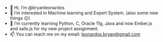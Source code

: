 - 👋 Hi, I’m @bryanleonardos
- 👀 I’m interested in Machine learning and Expert System. (also some new things 😉)
- 🌱 I’m currently learning Python, C, Oracle 11g, Java and now Ember.js and sails.js for my new project assignment.
- 📫 You can reach me on my email: leonardos.bryan@gmail.com

<!---
bryanleonardos/bryanleonardos is a ✨ special ✨ repository because its `README.md` (this file) appears on your GitHub profile.
You can click the Preview link to take a look at your changes.
--->
